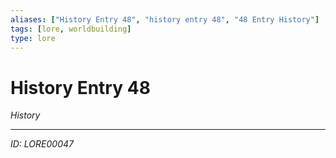 ```yaml
---
aliases: ["History Entry 48", "history entry 48", "48 Entry History"]
tags: [lore, worldbuilding]
type: lore
---
```


# History Entry 48

*History*

---
*ID: LORE00047*
